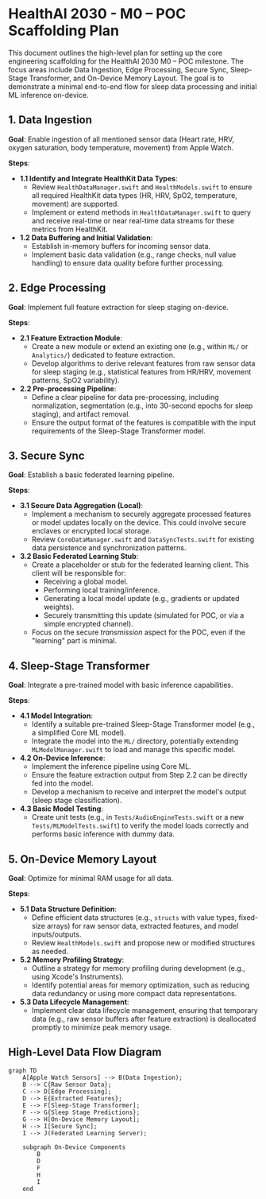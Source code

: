 # HealthAI 2030 - M0 – POC Scaffolding Plan

This document outlines the high-level plan for setting up the core engineering scaffolding for the HealthAI 2030 M0 – POC milestone. The focus areas include Data Ingestion, Edge Processing, Secure Sync, Sleep-Stage Transformer, and On-Device Memory Layout. The goal is to demonstrate a minimal end-to-end flow for sleep data processing and initial ML inference on-device.

## 1. Data Ingestion
**Goal**: Enable ingestion of all mentioned sensor data (Heart rate, HRV, oxygen saturation, body temperature, movement) from Apple Watch.

**Steps**:
*   **1.1 Identify and Integrate HealthKit Data Types**:
    *   Review `HealthDataManager.swift` and `HealthModels.swift` to ensure all required HealthKit data types (HR, HRV, SpO2, temperature, movement) are supported.
    *   Implement or extend methods in `HealthDataManager.swift` to query and receive real-time or near real-time data streams for these metrics from HealthKit.
*   **1.2 Data Buffering and Initial Validation**:
    *   Establish in-memory buffers for incoming sensor data.
    *   Implement basic data validation (e.g., range checks, null value handling) to ensure data quality before further processing.

## 2. Edge Processing
**Goal**: Implement full feature extraction for sleep staging on-device.

**Steps**:
*   **2.1 Feature Extraction Module**:
    *   Create a new module or extend an existing one (e.g., within `ML/` or `Analytics/`) dedicated to feature extraction.
    *   Develop algorithms to derive relevant features from raw sensor data for sleep staging (e.g., statistical features from HR/HRV, movement patterns, SpO2 variability).
*   **2.2 Pre-processing Pipeline**:
    *   Define a clear pipeline for data pre-processing, including normalization, segmentation (e.g., into 30-second epochs for sleep staging), and artifact removal.
    *   Ensure the output format of the features is compatible with the input requirements of the Sleep-Stage Transformer model.

## 3. Secure Sync
**Goal**: Establish a basic federated learning pipeline.

**Steps**:
*   **3.1 Secure Data Aggregation (Local)**:
    *   Implement a mechanism to securely aggregate processed features or model updates locally on the device. This could involve secure enclaves or encrypted local storage.
    *   Review `CoreDataManager.swift` and `DataSyncTests.swift` for existing data persistence and synchronization patterns.
*   **3.2 Basic Federated Learning Stub**:
    *   Create a placeholder or stub for the federated learning client. This client will be responsible for:
        *   Receiving a global model.
        *   Performing local training/inference.
        *   Generating a local model update (e.g., gradients or updated weights).
        *   Securely transmitting this update (simulated for POC, or via a simple encrypted channel).
    *   Focus on the secure *transmission* aspect for the POC, even if the "learning" part is minimal.

## 4. Sleep-Stage Transformer
**Goal**: Integrate a pre-trained model with basic inference capabilities.

**Steps**:
*   **4.1 Model Integration**:
    *   Identify a suitable pre-trained Sleep-Stage Transformer model (e.g., a simplified Core ML model).
    *   Integrate the model into the `ML/` directory, potentially extending `MLModelManager.swift` to load and manage this specific model.
*   **4.2 On-Device Inference**:
    *   Implement the inference pipeline using Core ML.
    *   Ensure the feature extraction output from Step 2.2 can be directly fed into the model.
    *   Develop a mechanism to receive and interpret the model's output (sleep stage classification).
*   **4.3 Basic Model Testing**:
    *   Create unit tests (e.g., in `Tests/AudioEngineTests.swift` or a new `Tests/MLModelTests.swift`) to verify the model loads correctly and performs basic inference with dummy data.

## 5. On-Device Memory Layout
**Goal**: Optimize for minimal RAM usage for all data.

**Steps**:
*   **5.1 Data Structure Definition**:
    *   Define efficient data structures (e.g., `structs` with value types, fixed-size arrays) for raw sensor data, extracted features, and model inputs/outputs.
    *   Review `HealthModels.swift` and propose new or modified structures as needed.
*   **5.2 Memory Profiling Strategy**:
    *   Outline a strategy for memory profiling during development (e.g., using Xcode's Instruments).
    *   Identify potential areas for memory optimization, such as reducing data redundancy or using more compact data representations.
*   **5.3 Data Lifecycle Management**:
    *   Implement clear data lifecycle management, ensuring that temporary data (e.g., raw sensor buffers after feature extraction) is deallocated promptly to minimize peak memory usage.

## High-Level Data Flow Diagram

```mermaid
graph TD
    A[Apple Watch Sensors] --> B(Data Ingestion);
    B --> C{Raw Sensor Data};
    C --> D[Edge Processing];
    D --> E{Extracted Features};
    E --> F[Sleep-Stage Transformer];
    F --> G{Sleep Stage Predictions};
    G --> H[On-Device Memory Layout];
    H --> I[Secure Sync];
    I --> J(Federated Learning Server);

    subgraph On-Device Components
        B
        D
        F
        H
        I
    end